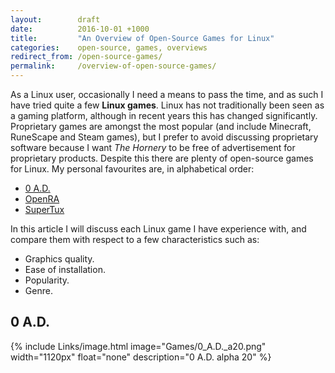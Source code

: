 ```yaml
---
layout:        draft
date:          2016-10-01 +1000
title:         "An Overview of Open-Source Games for Linux"
categories:    open-source, games, overviews
redirect_from: /open-source-games/
permalink:     /overview-of-open-source-games/
---
```


As a Linux user, occasionally I need a means to pass the time, and as such I have tried quite a few **Linux games**. Linux has not traditionally been seen as a gaming platform, although in recent years this has changed significantly. Proprietary games are amongst the most popular (and include Minecraft, RuneScape and Steam games), but I prefer to avoid discussing proprietary software because I want *The Hornery* to be free of advertisement for proprietary products. Despite this there are plenty of open-source games for Linux. My personal favourites are, in alphabetical order:

* [0 A.D.](https://play0ad.com)
* [OpenRA](http://www.openra.net/)
* [SuperTux](http://supertux.github.io/)

In this article I will discuss each Linux game I have experience with, and compare them with respect to a few characteristics such as:

* Graphics quality.
* Ease of installation.
* Popularity.
* Genre.

## 0 A.D.
{% include Links/image.html image="Games/0_A.D._a20.png" width="1120px" float="none" description="0 A.D. alpha 20" %}

